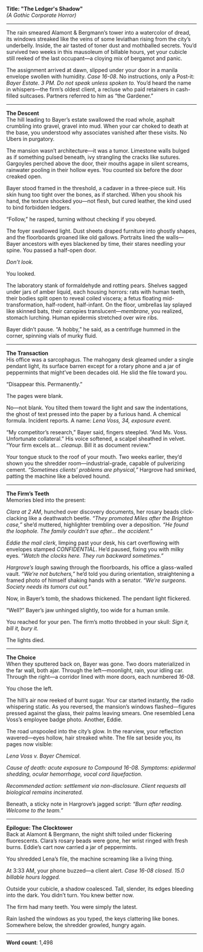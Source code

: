 

**Title: "The Ledger's Shadow"**  
*(A Gothic Corporate Horror)*  

---

The rain smeared Alamont & Bergmann’s tower into a watercolor of dread, its windows streaked like the veins of some leviathan rising from the city’s underbelly. Inside, the air tasted of toner dust and mothballed secrets. You’d survived two weeks in this mausoleum of billable hours, yet your cubicle still reeked of the last occupant—a cloying mix of bergamot and panic.  

The assignment arrived at dawn, slipped under your door in a manila envelope swollen with humidity. *Case 16-08*. No instructions, only a Post-it: *Bayer Estate. 3 PM. Do not speak unless spoken to.* You’d heard the name in whispers—the firm’s oldest client, a recluse who paid retainers in cash-filled suitcases. Partners referred to him as “the Gardener.”  

---

**The Descent**  
The hill leading to Bayer’s estate swallowed the road whole, asphalt crumbling into gravel, gravel into mud. When your car choked to death at the base, you understood why associates vanished after these visits. No Ubers in purgatory.  

The mansion wasn’t architecture—it was a tumor. Limestone walls bulged as if something pulsed beneath, ivy strangling the cracks like sutures. Gargoyles perched above the door, their mouths agape in silent screams, rainwater pooling in their hollow eyes. You counted six before the door creaked open.  

Bayer stood framed in the threshold, a cadaver in a three-piece suit. His skin hung too tight over the bones, as if starched. When you shook his hand, the texture shocked you—not flesh, but cured leather, the kind used to bind forbidden ledgers.  

“Follow,” he rasped, turning without checking if you obeyed.  

The foyer swallowed light. Dust sheets draped furniture into ghostly shapes, and the floorboards groaned like old gallows. Portraits lined the walls—Bayer ancestors with eyes blackened by time, their stares needling your spine. You passed a half-open door.  

*Don’t look.*  

You looked.  

The laboratory stank of formaldehyde and rotting pears. Shelves sagged under jars of amber liquid, each housing horrors: rats with human teeth, their bodies split open to reveal coiled viscera; a fetus floating mid-transformation, half-rodent, half-infant. On the floor, umbrellas lay splayed like skinned bats, their canopies translucent—*membrane*, you realized, stomach lurching. Human epidermis stretched over wire ribs.  

Bayer didn’t pause. “A hobby,” he said, as a centrifuge hummed in the corner, spinning vials of murky fluid.  

---

**The Transaction**  
His office was a sarcophagus. The mahogany desk gleamed under a single pendant light, its surface barren except for a rotary phone and a jar of peppermints that might’ve been decades old. He slid the file toward you.  

“Disappear this. Permanently.”  

The pages were blank.  

No—not blank. You tilted them toward the light and saw the indentations, the ghost of text pressed into the paper by a furious hand. A chemical formula. Incident reports. A name: *Lena Voss, 34, exposure event.*  

“My competitor’s research,” Bayer said, fingers steepled. “And Ms. Voss. Unfortunate collateral.” His voice softened, a scalpel sheathed in velvet. “Your firm excels at… *cleanup*. Bill it as document review.”  

Your tongue stuck to the roof of your mouth. Two weeks earlier, they’d shown you the shredder room—industrial-grade, capable of pulverizing cement. *“Sometimes clients’ problems are physical,”* Hargrove had smirked, patting the machine like a beloved hound.  

---

**The Firm’s Teeth**  
Memories bled into the present:  

*Clara at 2 AM*, hunched over discovery documents, her rosary beads click-clacking like a deathwatch beetle. *“They promoted Miles after the Brighton case,”* she’d muttered, highlighter trembling over a deposition. *“He found the loophole. The family couldn’t sue after… the accident.”*  

*Eddie the mail clerk*, limping past your desk, his cart overflowing with envelopes stamped *CONFIDENTIAL*. He’d paused, fixing you with milky eyes. *“Watch the clocks here. They run backward sometimes.”*  

*Hargrove’s laugh* sawing through the floorboards, his office a glass-walled vault. *“We’re not butchers,”* he’d told you during orientation, straightening a framed photo of himself shaking hands with a senator. *“We’re surgeons. Society needs its tumors cut out.”*  

Now, in Bayer’s tomb, the shadows thickened. The pendant light flickered.  

“Well?” Bayer’s jaw unhinged slightly, too wide for a human smile.  

You reached for your pen. The firm’s motto throbbed in your skull: *Sign it, bill it, bury it.*  

The lights died.  

---

**The Choice**  
When they sputtered back on, Bayer was gone. Two doors materialized in the far wall, both ajar. Through the left—moonlight, rain, your idling car. Through the right—a corridor lined with more doors, each numbered *16-08*.  

You chose the left.  

The hill’s air now reeked of burnt sugar. Your car started instantly, the radio whispering static. As you reversed, the mansion’s windows flashed—figures pressed against the glass, their palms leaving smears. One resembled Lena Voss’s employee badge photo. Another, Eddie.  

The road unspooled into the city’s glow. In the rearview, your reflection wavered—eyes hollow, hair streaked white. The file sat beside you, its pages now visible:  

*Lena Voss v. Bayer Chemical*.  

*Cause of death: acute exposure to Compound 16-08. Symptoms: epidermal shedding, ocular hemorrhage, vocal cord liquefaction.*  

*Recommended action: settlement via non-disclosure. Client requests all biological remains incinerated.*  

Beneath, a sticky note in Hargrove’s jagged script: *“Burn after reading. Welcome to the team.”*  

---

**Epilogue: The Clocktower**  
Back at Alamont & Bergmann, the night shift toiled under flickering fluorescents. Clara’s rosary beads were gone, her wrist ringed with fresh burns. Eddie’s cart now carried a jar of peppermints.  

You shredded Lena’s file, the machine screaming like a living thing.  

At 3:33 AM, your phone buzzed—a client alert. *Case 16-08 closed. 15.0 billable hours logged.*  

Outside your cubicle, a shadow coalesced. Tall, slender, its edges bleeding into the dark. You didn’t turn. You knew better now.  

The firm had many teeth. You were simply the latest.  

Rain lashed the windows as you typed, the keys clattering like bones. Somewhere below, the shredder growled, hungry again.  

---  
**Word count**: 1,498